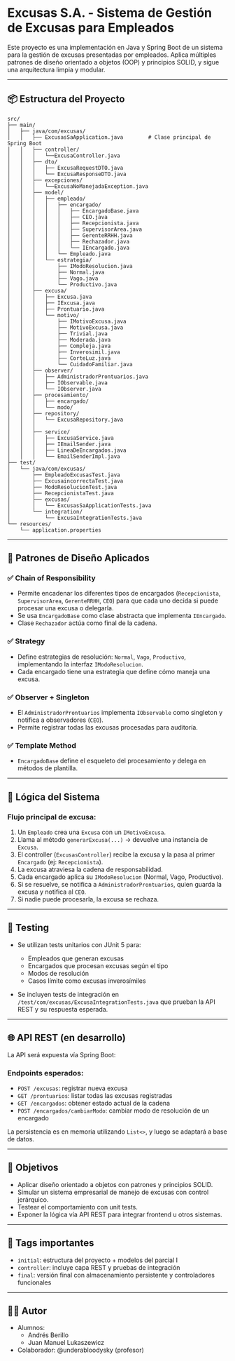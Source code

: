 # Excusas S.A. - Sistema de Gestión de Excusas para Empleados

Este proyecto es una implementación en Java y Spring Boot de un sistema para la gestión de excusas presentadas por empleados. Aplica múltiples patrones de diseño orientado a objetos (OOP) y principios SOLID, y sigue una arquitectura limpia y modular.

---

## 📦 Estructura del Proyecto

```
src/
├── main/
│   ├── java/com/excusas/
│   │   ├── ExcusasSaApplication.java        # Clase principal de Spring Boot
│   │   ├── controller/
│   │   │   └──ExcusaController.java
│   │   ├── dto/
│   │   │   ├── ExcusaRequestDTO.java
│   │   │   └── ExcusaResponseDTO.java
│   │   ├── excepciones/
│   │   │   └──ExcusaNoManejadaException.java
│   │   ├── model/
│   │   │   ├── empleado/
│   │   │   │   ├── encargado/                
│   │   │   │   │   ├── EncargadoBase.java
│   │   │   │   │   ├── CEO.java
│   │   │   │   │   ├── Recepcionista.java
│   │   │   │   │   ├── SupervisorArea.java
│   │   │   │   │   ├── GerenteRRHH.java
│   │   │   │   │   ├── Rechazador.java
│   │   │   │   │   └── IEncargado.java
│   │   │   │   └── Empleado.java
│   │   │   └── estrategia/
│   │   │       ├── IModoResolucion.java
│   │   │       ├── Normal.java
│   │   │       ├── Vago.java
│   │   │       └── Productivo.java
│   │   ├── excusa/
│   │   │   ├── Excusa.java
│   │   │   ├── IExcusa.java
│   │   │   ├── Prontuario.java
│   │   │   └── motivo/
│   │   │       ├── IMotivoExcusa.java
│   │   │       ├── MotivoExcusa.java
│   │   │       ├── Trivial.java
│   │   │       ├── Moderada.java
│   │   │       ├── Compleja.java
│   │   │       ├── Inverosimil.java
│   │   │       ├── CorteLuz.java
│   │   │       └── CuidadoFamiliar.java
│   │   ├── observer/
│   │   │   ├── AdministradorProntuarios.java
│   │   │   ├── IObservable.java
│   │   │   └── IObserver.java
│   │   ├── procesamiento/
│   │   │   ├── encargado/
│   │   │   └── modo/
│   │   ├── repository/
│   │   │   └── ExcusaRepository.java
│   │   │
│   │   ├── service/
│   │   │   ├── ExcusaService.java 
│   │   │   ├── IEmailSender.java
│   │   │   ├── LineaDeEncargados.java
│   │   │   └── EmailSenderImpl.java
├── test/
│   └── java/com/excusas/
│       ├── EmpleadoExcusasTest.java
│       ├── ExcusaincorrectaTest.java
│       ├── ModoResolucionTest.java
│       ├── RecepcionistaTest.java
│       ├── excusas/
│       │   └── ExcusasSaApplicationTests.java
│       └── integration/
│           └── ExcusaIntegrationTests.java
└── resources/
    └── application.properties
```

---

## 🧱 Patrones de Diseño Aplicados

### ✅ Chain of Responsibility
- Permite encadenar los diferentes tipos de encargados (`Recepcionista`, `SupervisorArea`, `GerenteRRHH`, `CEO`) para que cada uno decida si puede procesar una excusa o delegarla.
- Se usa `EncargadoBase` como clase abstracta que implementa `IEncargado`.
- Clase `Rechazador` actúa como final de la cadena.

### ✅ Strategy
- Define estrategias de resolución: `Normal`, `Vago`, `Productivo`, implementando la interfaz `IModoResolucion`.
- Cada encargado tiene una estrategia que define cómo maneja una excusa.

### ✅ Observer + Singleton
- El `AdministradorProntuarios` implementa `IObservable` como singleton y notifica a observadores (`CEO`).
- Permite registrar todas las excusas procesadas para auditoría.

### ✅ Template Method
- `EncargadoBase` define el esqueleto del procesamiento y delega en métodos de plantilla.

---

## 🧠 Lógica del Sistema

### Flujo principal de excusa:

1. Un `Empleado` crea una `Excusa` con un `IMotivoExcusa`.
2. Llama al método `generarExcusa(...)` → devuelve una instancia de `Excusa`.
3. El controller (`ExcusasController`) recibe la excusa y la pasa al primer `Encargado` (ej: `Recepcionista`).
4. La excusa atraviesa la cadena de responsabilidad.
5. Cada encargado aplica su `IModoResolucion` (Normal, Vago, Productivo).
6. Si se resuelve, se notifica a `AdministradorProntuarios`, quien guarda la excusa y notifica al `CEO`.
7. Si nadie puede procesarla, la excusa se rechaza.

---

## 🔬 Testing

- Se utilizan tests unitarios con JUnit 5 para:
    - Empleados que generan excusas
    - Encargados que procesan excusas según el tipo
    - Modos de resolución
    - Casos límite como excusas inverosímiles

- Se incluyen tests de integración en `/test/com/excusas/ExcusaIntegrationTests.java` que prueban la API REST y su respuesta esperada.

---

## 🌐 API REST (en desarrollo)

La API será expuesta vía Spring Boot:

### Endpoints esperados:

- `POST /excusas`: registrar nueva excusa
- `GET /prontuarios`: listar todas las excusas registradas
- `GET /encargados`: obtener estado actual de la cadena
- `POST /encargados/cambiarModo`: cambiar modo de resolución de un encargado

La persistencia es en memoria utilizando `List<>`, y luego se adaptará a base de datos.

---

## 🎯 Objetivos

- Aplicar diseño orientado a objetos con patrones y principios SOLID.
- Simular un sistema empresarial de manejo de excusas con control jerárquico.
- Testear el comportamiento con unit tests.
- Exponer la lógica vía API REST para integrar frontend u otros sistemas.

---

## 🏁 Tags importantes

- `initial`: estructura del proyecto + modelos del parcial I
- `controller`: incluye capa REST y pruebas de integración
- `final`: versión final con almacenamiento persistente y controladores funcionales

---

## 👨‍💻 Autor

- Alumnos:
  - Andrés Berillo
  - Juan Manuel Lukaszewicz
- Colaborador: @underabloodysky (profesor)
